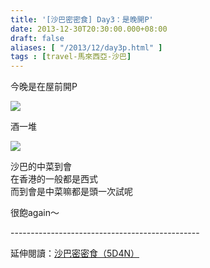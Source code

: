 ```yaml
---
title: '[沙巴密密食] Day3：是晚開P'
date: 2013-12-30T20:30:00.000+08:00
draft: false
aliases: [ "/2013/12/day3p.html" ]
tags : [travel-馬來西亞-沙巴]
---
```


今晚是在屋前開P  

![](/images/sabah3c.jpg)

酒一堆  

![](/images/sabah3c1.jpg)

沙巴的中菜到會  
在香港的一般都是西式  
而到會是中菜嘛都是頭一次試呢  
  
很飽again～  
  
\-----------------------------------------------  
  
延伸閱讀：[沙巴密密食（5D4N）](https://hidie.net/sabah5d4n/)
